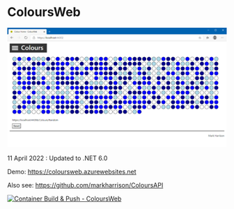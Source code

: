 # ColoursWeb

![](docs/imgColoursWeb1.png)

11 April 2022 : Updated to .NET 6.0

Demo: <https://coloursweb.azurewebsites.net>

Also see: <https://github.com/markharrison/ColoursAPI>

[![Container Build & Push - ColoursWeb](https://github.com/markharrison/ColoursWeb/workflows/Container%20Build%20&%20Push%20-%20ColoursWeb/badge.svg)](https://github.com/markharrison/ColoursWeb/actions/workflows/containerbuildpush.yml)

